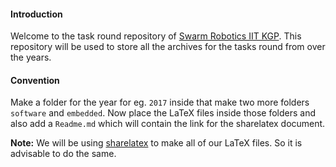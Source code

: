 #### Introduction

Welcome to the task round repository of
[Swarm Robotics IIT KGP](http://swarm-iitkgp.github.io/). This repository
will be used to store all the archives for the tasks round from over the
years.

#### Convention

Make a folder for the year for eg. `2017` inside that make two more folders
`software` and `embedded`. Now place the LaTeX files inside those folders
and also add a `Readme.md` which will contain the link for the sharelatex
document.

**Note:** We will be using [sharelatex](https://sharelatex.com) to make all
of our LaTeX files. So it is advisable to do the same.
